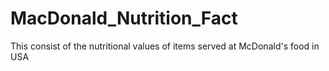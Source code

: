 # MacDonald_Nutrition_Fact
This consist of the nutritional values of items served at McDonald's food in USA
